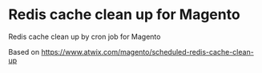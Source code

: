 # Redis cache clean up for Magento
Redis cache clean up by cron job for Magento

Based on
https://www.atwix.com/magento/scheduled-redis-cache-clean-up

